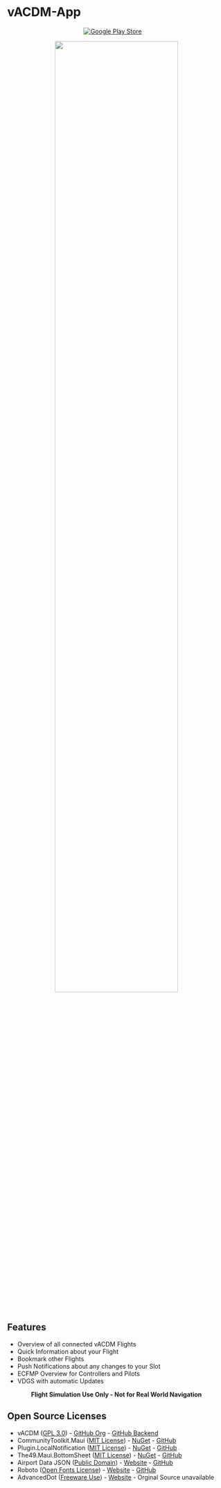 # vACDM-App

<div style="margin-left: auto;margin-right: auto;width: 30%">

 [![Google Play Store](https://img.shields.io/badge/Google_Play-green?logo=googleplay&link=https%3A%2F%2F)](https://play.google.com/store/apps/details?id=de.acdm.app)
 
 </div>

<p align="center"> 
  <img src="https://i.imgur.com/D0k16Vc.png" width="75%" />
</p>


## Features
- Overview of all connected vACDM Flights
- Quick Information about your Flight
- Bookmark other Flights
- Push Notifications about any changes to your Slot
- ECFMP Overview for Controllers and Pilots
- VDGS with automatic Updates

<p align="center">
  <b>Flight Simulation Use Only - Not for Real World Navigation</b>
  </p>

## Open Source Licenses

- vACDM ([GPL 3.0](https://github.com/vACDM/vacdm-server/blob/develop/LICENSE)) - [GitHub Org](https://github.com/vACDM) - [GitHub Backend](https://github.com/vACDM/vacdm-server)
- CommunityToolkit.Maui ([MIT License](https://github.com/CommunityToolkit/Maui/blob/main/LICENSE)) - [NuGet](https://www.nuget.org/packages/CommunityToolkit.Maui) - [GitHub](https://github.com/CommunityToolkit/Maui)
- Plugin.LocalNotification ([MIT License](https://github.com/thudugala/Plugin.LocalNotification/blob/master/LICENSE)) - [NuGet](https://www.nuget.org/packages/Plugin.LocalNotification) - [GitHub](https://github.com/thudugala/Plugin.LocalNotification)
- The49.Maui.BottomSheet ([MIT License](https://github.com/the49ltd/The49.Maui.BottomSheet/blob/main/LICENSE.md)) - [NuGet](https://www.nuget.org/packages/The49.Maui.BottomSheet) - [GitHub](https://github.com/the49ltd/The49.Maui.BottomSheet)
- Airport Data JSON ([Public Domain](https://github.com/davidmegginson/ourairports-data/blob/main/LICENSE)) - [Website](https://ourairports.com/data/) - [GitHub](https://github.com/davidmegginson/ourairports-data)
- Roboto ([Open Fonts License](https://github.com/googlefonts/roboto/blob/main/LICENSE)) - [Website](https://fonts.google.com/specimen/Roboto) - [GitHub](https://github.com/googlefonts/roboto)
- AdvancedDot ([Freeware Use](/AdvancedDot-License.md)) - [Website](https://www.dafont.com/advanced-dot-digital-7.font) - Orginal Source unavailable
